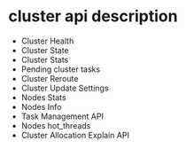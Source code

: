# cluster api description

* Cluster Health
* Cluster State
* Cluster Stats
* Pending cluster tasks
* Cluster Reroute
* Cluster Update Settings
* Nodes Stats
* Nodes Info
* Task Management API
* Nodes hot_threads
* Cluster Allocation Explain API
